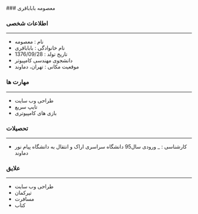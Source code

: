 <div dtr:"rlt">
### معصومه باباباقری

### اطلاعات شخصی

---
+ نام : معصومه
+ نام خانوادگی : باباباقری
+ تاریخ تولد : 1376/09/28
+ دانشجوی مهندسی کامپیوتر
+ موقعیت مکانی : تهران، دماوند


### مهارت ها

---
+ طراحی وب سایت
+ تایپ سریع
+ بازی های کامپیوتری

### تحصیلات

---
+ کارشناسی : 
_ ورودی سال95 دانشگاه سراسری اراک 
و انتقال به دانشگاه پیام نور دماوند 

### علایق

---
+ طراحی وب سایت
+ تیرکمان
+ مسافرت
+ کتاب


</div>
